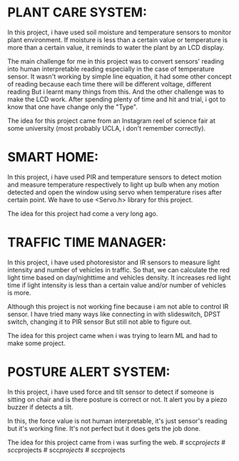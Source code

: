 # PLANT CARE SYSTEM:

In this project, i have used soil moisture and temperature sensors to monitor plant environment. If moisture is less than a certain value or temperature is more than a certain value, it reminds to water the plant by an LCD display.

The main challenge for me in this project was to convert sensors' reading into human interpretable reading especially in the case of temperature sensor. It wasn't working by simple line equation, it had some other concept of reading because each time there will be different voltage, different reading But i learnt many things from this. And the other challenge was to make the LCD work. After spending plenty of time and hit and trial, i got to know that one have change only the "Type".

The idea for this project came from an Instagram reel of science fair at some university (most probably UCLA, i don't remember correctly).


# SMART HOME:

In this project, i have used PIR and temperature sensors to detect motion and measure temperature respectively to light up bulb when any motion detected and open the window using servo when temperature rises after certain point. We have to use <Servo.h> library for this project.

The idea for this project had come a very long ago.


# TRAFFIC TIME MANAGER:

In this project, i have used photoresistor and IR sensors to measure light intensity and number of vehicles in traffic. So that, we can calculate the red light time based on day/nighttime and vehicles density. It increases red light time if light intensity is less than a certain value and/or number of vehicles is more.

Although this project is not working fine because i am not able to control IR sensor. I have tried many ways like connecting in with slideswitch, DPST switch, changing it to PIR sensor But still not able to figure out.

The idea for this project came when i was trying to learn ML and had to make some project.


# POSTURE ALERT SYSTEM:

In this project, i have used force and tilt sensor to detect if someone is sitting on chair and is there posture is correct or not. It alert you by a piezo buzzer if detects a tilt. 

In this, the force value is not human interpretable, it's just sensor's reading but it's working fine. It's not perfect but it does gets the job done. 

The idea for this project came from i was surfing the web.
#   s c c _ p r o j e c t s  
 #   s c c _ p r o j e c t s  
 #   s c c _ p r o j e c t s  
 #   s c c _ p r o j e c t s  
 